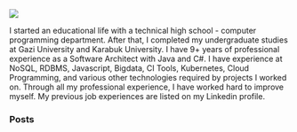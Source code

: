 <div><img src="https://fmarslan.com/assets/profile.png" /></div>


I started an educational life with a technical high school - computer programming department. After that, I completed my undergraduate studies at Gazi University and Karabuk University. I have 9+ years of professional experience as a Software Architect with Java and C#. I have experience at NoSQL, RDBMS, Javascript, Bigdata, CI Tools, Kubernetes, Cloud Programming, and various other technologies required by projects I worked on. Through all my professional experience, I have worked hard to improve myself. My previous job experiences are listed on my Linkedin profile.

### Posts


